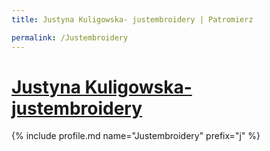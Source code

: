 ```yaml
---
title: Justyna Kuligowska- justembroidery | Patromierz

permalink: /Justembroidery
---
```


# [Justyna Kuligowska- justembroidery](https://patronite.pl/Justembroidery)

{% include profile.md name="Justembroidery" prefix="j" %}
